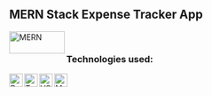 ## MERN Stack Expense Tracker App

<img align="left" alt="MERN" height="40px" width="100px" src="https://upload.wikimedia.org/wikipedia/commons/thumb/9/94/MERN-logo.png/640px-MERN-logo.png" />

<br/>

### Technologies used:

<img align="left" alt="React.js" width="24px" src="https://upload.wikimedia.org/wikipedia/commons/thumb/a/a7/React-icon.svg/640px-React-icon.svg.png" />
<img align="left" alt="TypeScript" width="24px" src="https://upload.wikimedia.org/wikipedia/commons/thumb/4/4c/Typescript_logo_2020.svg/640px-Typescript_logo_2020.svg.png" />
<img align="left" alt="VSCode" width="24px" src="https://upload.wikimedia.org/wikipedia/commons/thumb/9/9a/Visual_Studio_Code_1.35_icon.svg/640px-Visual_Studio_Code_1.35_icon.svg.png" />
<img align="left" alt="MongoDB" width="24px" src="https://pbs.twimg.com/profile_images/1452637606559326217/GFz_P-5e_400x400.png" />
